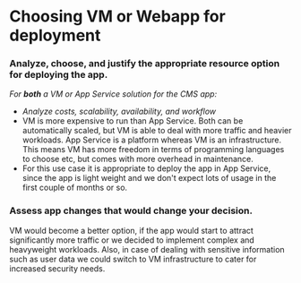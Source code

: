# Choosing VM or Webapp for deployment

### Analyze, choose, and justify the appropriate resource option for deploying the app.

*For **both** a VM or App Service solution for the CMS app:*

- *Analyze costs, scalability, availability, and workflow*
- VM is more expensive to run than App Service. Both can be automatically scaled, but VM is able to deal with more traffic and heavier workloads. App Service is a platform whereas VM is an infrastructure. This means VM has more freedom in terms of programming languages to choose etc, but comes with more overhead in maintenance.
- For this use case it is appropriate to deploy the app in App Service, since the app is light weight and we don't expect lots of usage in the first couple of months or so.

### Assess app changes that would change your decision.

VM would become a better option, if the app would start to attract significantly more traffic or we decided to implement complex and heavyweight workloads. Also, in case of dealing with sensitive information such as user data we could switch to VM infrastructure to cater for increased security needs.

